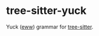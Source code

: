 tree-sitter-yuck
================

Yuck ([eww](https://github.com/elkowar/eww)) grammar for [tree-sitter](https://github.com/tree-sitter/tree-sitter).
